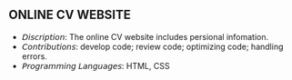
## ONLINE CV WEBSITE
- 𝘋𝘪𝘴𝘤𝘳𝘪𝘱𝘵𝘪𝘰𝘯: The online CV website includes persional infomation.
- 𝘊𝘰𝘯𝘵𝘳𝘪𝘣𝘶𝘵𝘪𝘰𝘯𝘴: develop code; review code; optimizing code; handling errors.
- 𝘗𝘳𝘰𝘨𝘳𝘢𝘮𝘮𝘪𝘯𝘨 𝘓𝘢𝘯𝘨𝘶𝘢𝘨𝘦𝘴: HTML, CSS